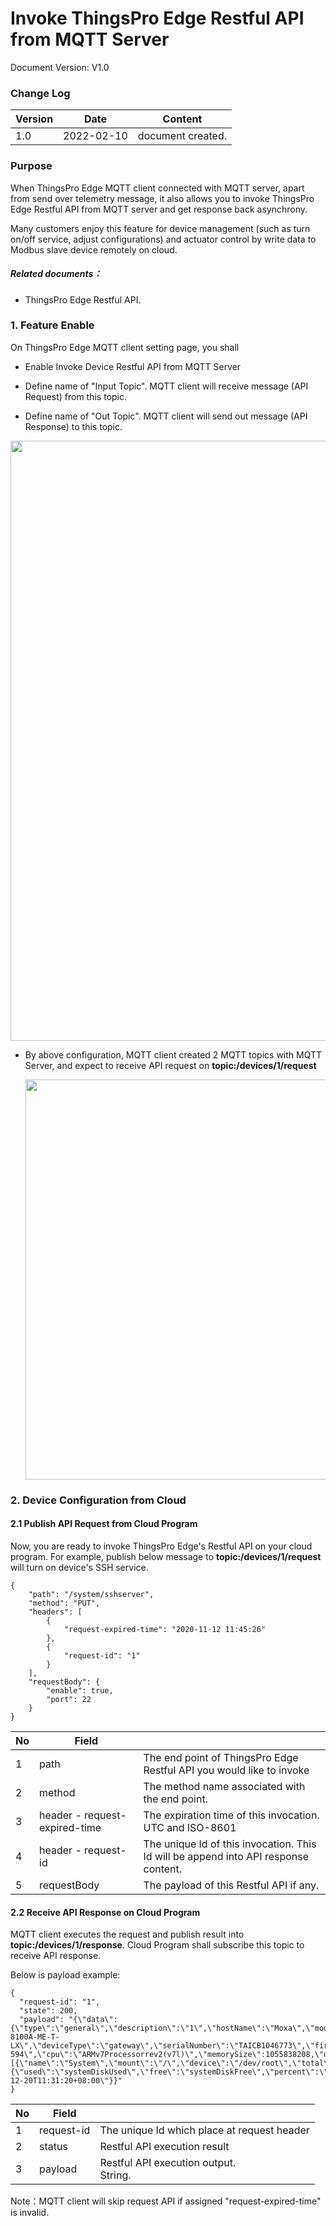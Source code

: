 # Invoke ThingsPro Edge Restful API from MQTT Server

Document Version: V1.0

### Change Log

| Version | Date       | Content           |
| ------- | ---------- | ----------------- |
| 1.0     | 2022-02-10 | document created. |



### Purpose

When ThingsPro Edge MQTT client connected with MQTT server, apart from send over telemetry message, it also allows you to invoke ThingsPro Edge Restful API from MQTT server and get response back asynchrony. 

Many customers enjoy this feature for device management (such as turn on/off service, adjust configurations) and actuator control by write data to Modbus slave device remotely on cloud.

##### Related documents：

- ThingsPro Edge Restful API.

  

### 1. Feature Enable

On ThingsPro Edge MQTT client setting page, you shall

- Enable Invoke Device Restful API from MQTT Server

- Define name of "Input Topic". MQTT client will receive message (API Request) from this topic.

- Define name of "Out Topic". MQTT client will send out message (API Response) to this topic.

  
<p align="center" width="100%"><img src="https://thingspro.blob.core.windows.net/resource/document/mqtt/mqtt-dm.jpg" width="960" /></p>


- By above configuration, MQTT client created 2 MQTT topics with MQTT Server, and expect to receive API request on **topic:/devices/1/request**

   <p align="center" width="100%"><img src="https://thingspro.blob.core.windows.net/resource/document/mqtt/mqtt-dm2.jpg" width="640" /></p>


### 2. Device Configuration from Cloud
#### 2.1 Publish API Request from Cloud Program

Now, you are ready to invoke ThingsPro Edge's Restful API on your cloud program. For example, publish below message to **topic:/devices/1/request** will turn on device's SSH service. 

```
{
    "path": "/system/sshserver",
    "method": "PUT",
    "headers": [
        {
            "request-expired-time": "2020-11-12 11:45:26"
        },
        {
            "request-id": "1"
        }
    ],
    "requestBody": {
        "enable": true,
        "port": 22
    }
}
```

| No   | Field                         |                                                              |
| ---- | ----------------------------- | ------------------------------------------------------------ |
| 1    | path                          | The end point of ThingsPro Edge Restful API you would like to invoke |
| 2    | method                        | The method name associated with the end point.               |
| 3    | header - request-expired-time | The expiration time of this invocation. <br />UTC and ISO-8601 |
| 4    | header - request-id           | The unique Id of this invocation. This Id will be append into API response content. |
| 5    | requestBody                   | The payload of this Restful API if any.                      |



#### 2.2 Receive API Response on Cloud Program

MQTT client executes the request and publish result into **topic:/devices/1/response**. Cloud Program shall subscribe this topic to receive API response.

Below is payload example:

```
{
  "request-id": "1",
  "state": 200,
  "payload": "{\"data\":{\"type\":\"general\",\"description\":\"1\",\"hostName\":\"Moxa\",\"modelName\":\"UC-8100A-ME-T-LX\",\"deviceType\":\"gateway\",\"serialNumber\":\"TAICB1046773\",\"firmwareVersion\":\"1.3.1\",\"thingsproVersion\":\"1.1.0-594\",\"cpu\":\"ARMv7Processorrev2(v7l)\",\"memorySize\":1055838208,\"disk\":[{\"name\":\"System\",\"mount\":\"/\",\"device\":\"/dev/root\",\"total\":6827344896,\"free\":4880628736,\"used\":1659873280,\"percent\":25.37837731628948,\"tags\":{\"used\":\"systemDiskUsed\",\"free\":\"systemDiskFree\",\"percent\":\"systemDiskPercent\"}}],\"lastBootTime\":\"2019-12-20T11:31:20+08:00\"}}"
}
```

| No   | Field      |                                             |
| ---- | ---------- | ------------------------------------------- |
| 1    | request-id | The unique Id which place at request header |
| 2    | status     | Restful API execution result                |
| 3    | payload    | Restful API execution output.<br />String.  |

Note：MQTT client will skip request API if assigned "request-expired-time" is invalid.
